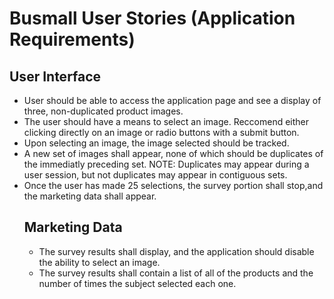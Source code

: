 <h1>Busmall User Stories (Application Requirements)</h1>
<h2>User Interface</h2>
<ul>
<li>User should be able to access the application page and see a display of three, non-duplicated product images.</li>
<li>The user should have a means to select an image.  Reccomend either clicking directly on an image or radio buttons with a submit button.</li>
<li>Upon selecting an image, the image selected should be tracked.</li>
<li>A new set of images shall appear, none of which should be duplicates of the immediatly preceding set.  NOTE:  Duplicates may appear during a user session, but not duplicates may appear in contiguous sets. </li>
<li>Once the user has made 25 selections, the survey portion shall stop,and the marketing data shall appear.</li>
<h2>Marketing Data</h2>
<ul>
<li>The survey results shall display, and the application should disable the ability to select an image.</li>
<li>The survey results shall contain a list of all of the products and the number of times the subject selected each one.</li>
